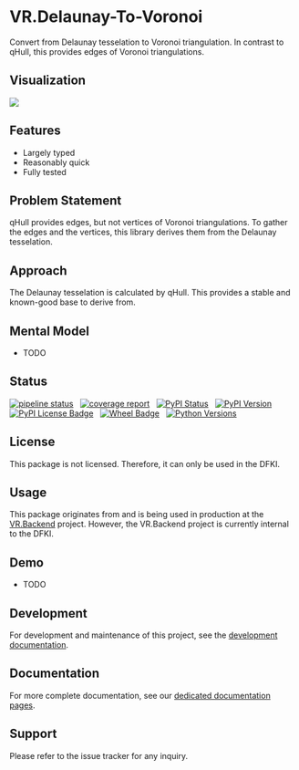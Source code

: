 # VR.Delaunay-To-Voronoi

Convert from Delaunay tesselation to Voronoi triangulation.
In contrast to qHull, this provides edges of Voronoi triangulations.

## Visualization

![](https://gitlab.com/dfki/fb/ni/ol/iml/vr/vr.delaunay-to-voronoi/-/raw/main/_images/scatter_delaunay_voronoi.png)

## Features

-   Largely typed
-   Reasonably quick
-   Fully tested

## Problem Statement

qHull provides edges, but not vertices of Voronoi triangulations.
To gather the edges and the vertices, this library derives them from the
  Delaunay tesselation.

## Approach

The Delaunay tesselation is calculated by qHull.
This provides a stable and known-good base to derive from.

## Mental Model

-   TODO

## Status

[![pipeline status](https://gitlab.com/dfki/fb/ni/ol/iml/vr/vr.delaunay-to-voronoi/badges/main/pipeline.svg)](https://gitlab.com/dfki/fb/ni/ol/iml/vr/vr.delaunay-to-voronoi/-/pipelines/latest)
&nbsp;
[![coverage report](https://gitlab.com/dfki/fb/ni/ol/iml/vr/vr.delaunay-to-voronoi/badges/main/coverage.svg)](https://gitlab.com/dfki/fb/ni/ol/iml/vr/vr.delaunay-to-voronoi/-/jobs)
&nbsp;
[![PyPI Status](https://img.shields.io/pypi/status/vr.delaunay-to-voronoi)](https://pypi.org/project/vr-delaunay-to-voronoi/)
&nbsp;
[![PyPI Version](https://img.shields.io/pypi/v/vr_delaunay_to_voronoi)](https://pypi.org/project/vr-delaunay-to-voronoi/#history)
&nbsp;
[![PyPI License Badge](https://img.shields.io/pypi/l/vr_delaunay_to_voronoi)](https://pypi.org/project/vr-delaunay-to-voronoi/)
&nbsp;
[![Wheel Badge](https://img.shields.io/pypi/wheel/vr_delaunay_to_voronoi)](https://pypi.org/project/vr-delaunay-to-voronoi/#files)
&nbsp;
[![Python Versions](https://img.shields.io/pypi/pyversions/vr_delaunay_to_voronoi)](https://pypi.org/project/vr-delaunay-to-voronoi/)

## License

This package is not licensed. Therefore, it can only be used in the DFKI.

## Usage

This package originates from and is being used in production
    at the [VR.Backend](https://git.ni.dfki.de/iml/vr/vr.backend) project.
However,
    the VR.Backend project is currently internal to the DFKI.

## Demo

-   TODO

## Development

For development and maintenance of this project,
  see the [development documentation](README_DEVELOPERS.md).

## Documentation

For more complete documentation,
    see our [dedicated documentation pages](https://dfki.gitlab.io/fb/ni/ol/iml/vr/vr.delaunay_to_voronoi/).

## Support

Please refer to the issue tracker for any inquiry.
